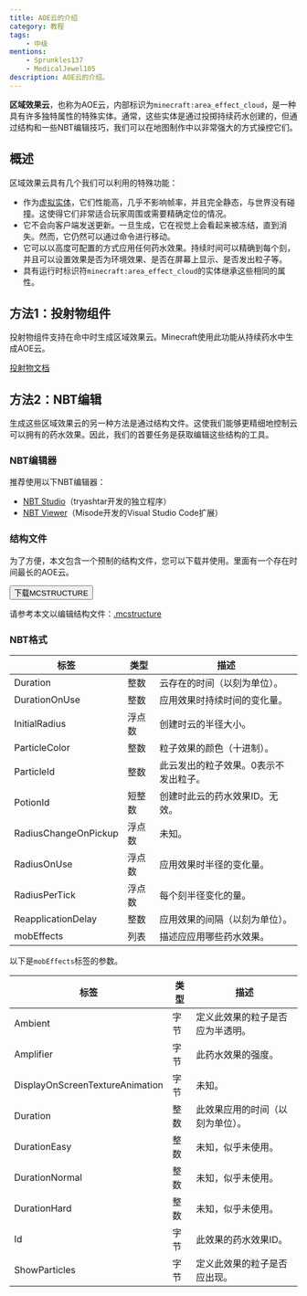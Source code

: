 ```yaml
---
title: AOE云的介绍
category: 教程
tags:
    - 中级
mentions:
    - Sprunkles137
    - MedicalJewel105
description: AOE云的介绍。
---
```


**区域效果云**，也称为AOE云，内部标识为`minecraft:area_effect_cloud`，是一种具有许多独特属性的特殊实体。通常，这些实体是通过投掷持续药水创建的，但通过结构和一些NBT编辑技巧，我们可以在地图制作中以非常强大的方式操控它们。

## 概述

区域效果云具有几个我们可以利用的特殊功能：

-   作为[虚拟实体](../entities/dummy-entities.md)，它们性能高，几乎不影响帧率，并且完全静态，与世界没有碰撞。这使得它们非常适合玩家周围或需要精确定位的情况。
-   它不会向客户端发送更新。一旦生成，它在视觉上会看起来被冻结，直到消失。然而，它仍然可以通过命令进行移动。
-   它可以以高度可配置的方式应用任何药水效果。持续时间可以精确到每个刻，并且可以设置效果是否为环境效果、是否在屏幕上显示、是否发出粒子等。
-   具有运行时标识符`minecraft:area_effect_cloud`的实体继承这些相同的属性。

## 方法1：投射物组件

投射物组件支持在命中时生成区域效果云。Minecraft使用此功能从持续药水中生成AOE云。

[投射物文档](../entities/projectiles.md#spawn-aoe-cloud)

## 方法2：NBT编辑

生成这些区域效果云的另一种方法是通过结构文件。这使我们能够更精细地控制云可以拥有的药水效果。因此，我们的首要任务是获取编辑这些结构的工具。

### NBT编辑器

推荐使用以下NBT编辑器：

-   [NBT Studio](https://github.com/tryashtar/nbt-studio)（tryashtar开发的独立程序）
-   [NBT Viewer](https://marketplace.visualstudio.com/items?itemName=Misodee.vscode-nbt)（Misode开发的Visual Studio Code扩展）

### 结构文件

为了方便，本文包含一个预制的结构文件，您可以下载并使用。里面有一个存在时间最长的AOE云。

<Button link="../assets/packs/entities/aec/aec.mcstructure" download>
    下载MCSTRUCTURE
</Button>

请参考本文以编辑结构文件：[.mcstructure](../nbt/mcstructure.md)

### NBT格式

| 标签                  | 类型    | 描述                                                   |
| -------------------- | ------- | ----------------------------------------------------- |
| Duration             | 整数    | 云存在的时间（以刻为单位）。                          |
| DurationOnUse        | 整数    | 应用效果时持续时间的变化量。                          |
| InitialRadius        | 浮点数  | 创建时云的半径大小。                                  |
| ParticleColor        | 整数    | 粒子效果的颜色（十进制）。                            |
| ParticleId           | 整数    | 此云发出的粒子效果。0表示不发出粒子。                |
| PotionId             | 短整数  | 创建时此云的药水效果ID。无效。                        |
| RadiusChangeOnPickup | 浮点数  | 未知。                                                |
| RadiusOnUse          | 浮点数  | 应用效果时半径的变化量。                              |
| RadiusPerTick        | 浮点数  | 每个刻半径变化的量。                                  |
| ReapplicationDelay   | 整数    | 应用效果的间隔（以刻为单位）。                        |
| mobEffects           | 列表    | 描述应应用哪些药水效果。                              |

以下是`mobEffects`标签的参数。

| 标签                             | 类型    | 描述                                                             |
| -------------------------------- | ------- | --------------------------------------------------------------- |
| Ambient                         | 字节    | 定义此效果的粒子是否应为半透明。                               |
| Amplifier                       | 字节    | 此药水效果的强度。                                             |
| DisplayOnScreenTextureAnimation  | 字节    | 未知。                                                          |
| Duration                        | 整数    | 此效果应用的时间（以刻为单位）。                               |
| DurationEasy                    | 整数    | 未知，似乎未使用。                                            |
| DurationNormal                  | 整数    | 未知，似乎未使用。                                            |
| DurationHard                    | 整数    | 未知，似乎未使用。                                            |
| Id                              | 字节    | 此效果的药水效果ID。                                         |
| ShowParticles                   | 字节    | 定义此效果的粒子是否应出现。                                   |